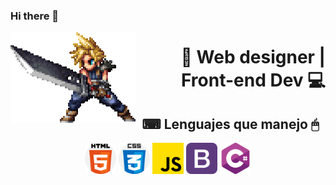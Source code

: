 ### Hi there 👋

<img align="left" src="./cloud-cloud-strife.gif" alt="ff7"> 
<h1 align="right">🐰 Web designer | Front-end Dev 💻</h1>
<h2 align="center">⌨ Lenguajes que manejo 🖱</h2>
<div align="center">
<img src="./html-css.png" width="50px" alt="html-css"> 
<img src="./css.png" width="50px" alt="css"> 
<img src="./js.png" width="50px" alt="javascript"> 
<img src="./bootstrap.png" width="50px" alt="bootstrap"> 
<img src="./csharp.png" width="50px" alt="csharp"> 
</div>
<!--
**blackrabbittt/blackrabbittt** is a ✨ _special_ ✨ repository because its `README.md` (this file) appears on your GitHub profile.

Here are some ideas to get you started:

- 🔭 I’m currently working on ...

- 🌱 I’m currently learning ...
- 👯 I’m looking to collaborate on ...
- 🤔 I’m looking for help with ...
- 💬 Ask me about ...
- 📫 How to reach me: ...
- 😄 Pronouns: ...
- ⚡ Fun fact: ...
  -->
